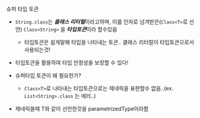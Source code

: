 슈퍼 타입 토큰

- `String.class`는 ***클래스 리터럴***이라고하며, 이를 인자로 넘겨받은(`Class<T>`로 선언) `Class<String>` 을 ***타입토큰***이라 할수있음
  - 타입토큰은 쉽게말해 타입을 나타내는 토큰.. 클래스 리터럴이 타입토큰으로서 사용되는것!
- 타입토큰을 활용하여 타입 안정성을 보장할 수 있다!

- 슈퍼타입 토큰이 왜 필요한가?
  - `Class<T>`로 나타내는 타입토큰으로는 제네릭을 표현할수 없음..(ex. `List<String>.class` 는 에러..) 
- 제네릭쓸때 T와 같이 선언한것을 parametrizedType이라함